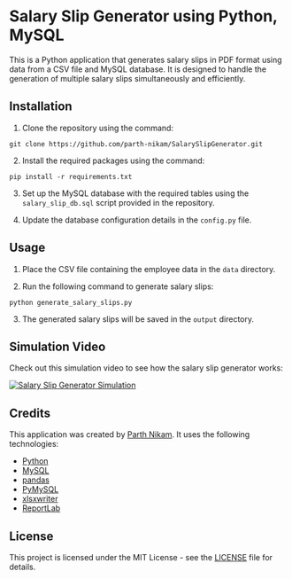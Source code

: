 # Salary Slip Generator using Python, MySQL

This is a Python application that generates salary slips in PDF format using data from a CSV file and MySQL database. It is designed to handle the generation of multiple salary slips simultaneously and efficiently.

## Installation

1. Clone the repository using the command:

```
git clone https://github.com/parth-nikam/SalarySlipGenerator.git
```

2. Install the required packages using the command:

```
pip install -r requirements.txt
```
3. Set up the MySQL database with the required tables using the `salary_slip_db.sql` script provided in the repository.

4. Update the database configuration details in the `config.py` file.

## Usage

1. Place the CSV file containing the employee data in the `data` directory.

2. Run the following command to generate salary slips:

```
python generate_salary_slips.py
```

3. The generated salary slips will be saved in the `output` directory.

## Simulation Video

Check out this simulation video to see how the salary slip generator works:

[![Salary Slip Generator Simulation](https://user-images.githubusercontent.com/87958912/235339879-5979e407-4d29-4097-8cb8-6a12f9c03945.png)](https://user-images.githubusercontent.com/87958912/235339762-553aa88e-caa4-4aeb-aea6-b67a1c986000.mp4)

## Credits

This application was created by [Parth Nikam](https://github.com/parth-nikam). It uses the following technologies:

- [Python](https://www.python.org/)
- [MySQL](https://www.mysql.com/)
- [pandas](https://pandas.pydata.org/)
- [PyMySQL](https://github.com/PyMySQL/PyMySQL)
- [xlsxwriter](https://xlsxwriter.readthedocs.io/)
- [ReportLab](https://www.reportlab.com/)

## License

This project is licensed under the MIT License - see the [LICENSE](LICENSE) file for details.
